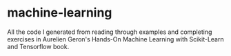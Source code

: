 # machine-learning
All the code I generated from reading through examples and completing exercises in Aurelien Geron's Hands-On Machine Learning with Scikit-Learn and Tensorflow book.
